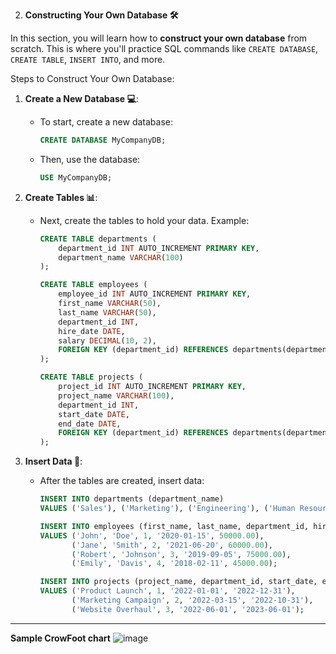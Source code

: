 2. **Constructing Your Own Database 🛠️**

In this section, you will learn how to **construct your own database** from scratch. This is where you'll practice SQL commands like `CREATE DATABASE`, `CREATE TABLE`, `INSERT INTO`, and more.

Steps to Construct Your Own Database:
1. **Create a New Database 💻**:
   - To start, create a new database:
     ```sql
     CREATE DATABASE MyCompanyDB;
     ```
   - Then, use the database:
     ```sql
     USE MyCompanyDB;
     ```

2. **Create Tables 📊**:
   - Next, create the tables to hold your data. Example:
     ```sql
     CREATE TABLE departments (
         department_id INT AUTO_INCREMENT PRIMARY KEY,
         department_name VARCHAR(100)
     );

     CREATE TABLE employees (
         employee_id INT AUTO_INCREMENT PRIMARY KEY,
         first_name VARCHAR(50),
         last_name VARCHAR(50),
         department_id INT,
         hire_date DATE,
         salary DECIMAL(10, 2),
         FOREIGN KEY (department_id) REFERENCES departments(department_id)
     );

     CREATE TABLE projects (
         project_id INT AUTO_INCREMENT PRIMARY KEY,
         project_name VARCHAR(100),
         department_id INT,
         start_date DATE,
         end_date DATE,
         FOREIGN KEY (department_id) REFERENCES departments(department_id)
     );
     ```

3. **Insert Data 📅**:
   - After the tables are created, insert data:
     ```sql
     INSERT INTO departments (department_name)
     VALUES ('Sales'), ('Marketing'), ('Engineering'), ('Human Resources');

     INSERT INTO employees (first_name, last_name, department_id, hire_date, salary)
     VALUES ('John', 'Doe', 1, '2020-01-15', 50000.00),
            ('Jane', 'Smith', 2, '2021-06-20', 60000.00),
            ('Robert', 'Johnson', 3, '2019-09-05', 75000.00),
            ('Emily', 'Davis', 4, '2018-02-11', 45000.00);

     INSERT INTO projects (project_name, department_id, start_date, end_date)
     VALUES ('Product Launch', 1, '2022-01-01', '2022-12-31'),
            ('Marketing Campaign', 2, '2022-03-15', '2022-10-31'),
            ('Website Overhaul', 3, '2022-06-01', '2023-06-01');
     ```
---
**Sample CrowFoot chart**
![image](https://github.com/user-attachments/assets/bc0829ff-679b-4e00-8679-efc47b7f1074)

